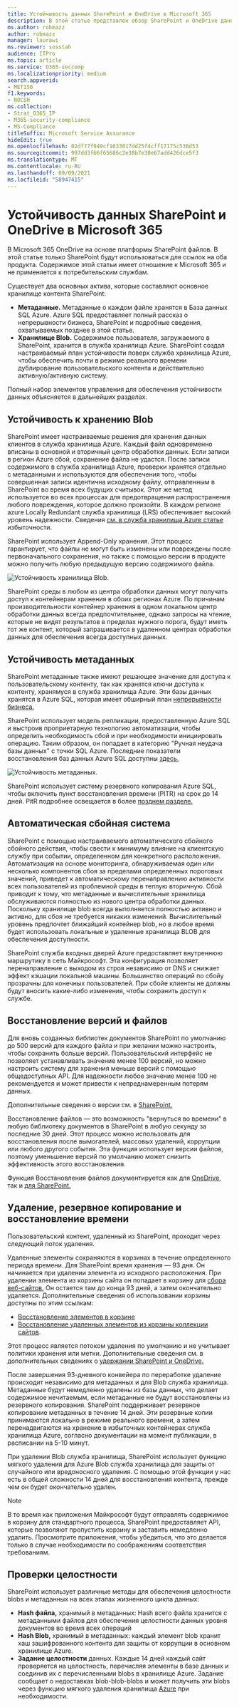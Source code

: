 ```yaml
---
title: Устойчивость данных SharePoint и OneDrive в Microsoft 365
description: В этой статье представлен обзор SharePoint и OneDrive данных в Microsoft 365.
ms.author: robmazz
author: robmazz
manager: laurawi
ms.reviewer: sosstah
audience: ITPro
ms.topic: article
ms.service: O365-seccomp
ms.localizationpriority: medium
search.appverid:
- MET150
f1.keywords:
- NOCSH
ms.collection:
- Strat_O365_IP
- M365-security-compliance
- MS-Compliance
titleSuffix: Microsoft Service Assurance
hideEdit: true
ms.openlocfilehash: 02df77f949cf1633017dd25f4cff17175c536d53
ms.sourcegitcommit: 997dd3f66f65686c2e38b7e30e67add426dce5f3
ms.translationtype: MT
ms.contentlocale: ru-RU
ms.lasthandoff: 09/09/2021
ms.locfileid: "58947415"
---
```

# <a name="sharepoint-and-onedrive-data-resiliency-in-microsoft-365"></a>Устойчивость данных SharePoint и OneDrive в Microsoft 365

В Microsoft 365 OneDrive на основе платформы SharePoint файлов. В этой статье только SharePoint будут использоваться для ссылок на оба продукта. Содержимое этой статьи имеет отношение к Microsoft 365 и не применяется к потребительским службам.

Существует два основных актива, которые составляют основное хранилище контента SharePoint:

- **Метаданные.** Метаданные о каждом файле хранятся в База данных SQL Azure. Azure SQL предоставляет полный рассказ о непрерывности бизнеса, SharePoint и подробные сведения, охватываемых позднее в этой статье.
- **Хранилище Blob.** Содержимое пользователя, загружаемого в SharePoint, хранится в служба хранилища Azure. SharePoint создал настраиваемый план устойчивости поверх служба хранилища Azure, чтобы обеспечить почти в режиме реального времени дублирование пользовательского контента и действительно активную/активную систему.

Полный набор элементов управления для обеспечения устойчивости данных объясняется в дальнейших разделах.

## <a name="blob-storage-resilience"></a>Устойчивость к хранению Blob

SharePoint имеет настраиваемые решения для хранения данных клиентов в служба хранилища Azure. Каждый файл одновременно вписаны в основной и вторичный центр обработки данных. Если записи в регион Azure сбой, сохранение файла не удастся. После записи содержимого в служба хранилища Azure, проверки хранятся отдельно с метаданными и используются для обеспечения того, чтобы совершенная записи идентична исходному файлу, отправленным в SharePoint во время всех будущих считывок. Этот же метод используется во всех процессах для предотвращения распространения любого повреждения, которое должно произойти. В каждом регионе azure Locally Redundant служба хранилища (LRS) обеспечивает высокий уровень надежности. Сведения [см. в служба хранилища Azure статье](/azure/storage/common/storage-redundancy-lrs) избыточности.

SharePoint использует Append-Only хранения. Этот процесс гарантирует, что файлы не могут быть изменены или повреждены после первоначального сохранения, но также с помощью версии в продукте можно получить любую предыдущую версию содержимого файла.

![Устойчивость хранилища Blob.](../media/assurance-blob-storage-resiliency-diagram.png)

SharePoint среды в любом из центра обработки данных могут получать доступ к контейнерам хранения в обоих регионах Azure. По причинам производительности контейнер хранения в одном локальном центр обработки данных всегда предпочтительнее, однако запросы на чтение, которые не видят результатов в пределах нужного порога, будут иметь тот же контент, который запрашивается в удаленном центрах обработки данных для обеспечения всегда доступных данных.

## <a name="metadata-resilience"></a>Устойчивость метаданных

SharePoint метаданные также имеют решающее значение для доступа к пользовательскому контенту, так как хранятся ключи доступа к контенту, хранямуся в служба хранилища Azure. Эти базы данных хранятся в Azure SQL, которая имеет обширный план [непрерывности бизнеса.](/azure/sql-database/sql-database-business-continuity)

SharePoint использует модель репликации, предоставленную Azure SQL и выстроив проприетарную технологию автоматизации, чтобы определить необходимость сбой и при необходимости инициировать операцию. Таким образом, он попадает в категорию "Ручная неудача базы данных" с точки SQL Azure. Последние показатели восстановления баз данных Azure SQL доступны [здесь.](/azure/azure-sql/database/business-continuity-high-availability-disaster-recover-hadr-overview#recover-a-database-to-the-existing-server)

![Устойчивость метаданных.](../media/assurance-metadata-resiliency-diagram.png)

SharePoint использует систему резервного копирования Azure SQL, чтобы включить пункт восстановления времени (PITR) на срок до 14 дней. PitR подробнее освещается в более [позднем разделе.](#deletion-backup-and-point-in-time-restore)

## <a name="automated-failover"></a>Автоматическая сбойная система

SharePoint с помощью настраиваемого автоматического сбойного сбойного действия, чтобы свести к минимуму влияние на клиентскую службу при событии, определенном для конкретного расположения. Автоматизация на основе мониторинга, обнаруживаемая один или несколько компонентов сбоя за пределами определенных пороговых значений, приведет к автоматическому перенаправлению активности всех пользователей из проблемной среды в теплую вторичную. Сбой приводит к тому, что метаданные и вычислительные хранилища обслуживаются полностью из нового центра обработки данных. Поскольку хранилище blob всегда выполняется полностью активно и активно, для сбоя не требуется никаких изменений. Вычислительный уровень предпочтет ближайший контейнер blob, но в любое время будет использовать локальные и удаленные хранилища BLOB для обеспечения доступности.

SharePoint служба входных дверей Azure предоставляет внутреннюю маршрутику в сеть Майкрософт. Эта конфигурация позволяет перенаправление с выходом из строя независимо от DNS и снижает эффект кэшации локальной машины. Большинство операций по сбойу прозрачны для конечных пользователей. При сбойе клиенты не должны будут вносить какие-либо изменения, чтобы сохранить доступ к службе.

## <a name="versioning-and-files-restore"></a>Восстановление версий и файлов

Для вновь созданных библиотек документов SharePoint по умолчанию до 500 версий для каждого файла и при желании можно настроить, чтобы сохранить больше версий. Пользовательский интерфейс не позволяет устанавливать значение менее 100 версий, но можно настроить систему для хранения меньше версий с помощью общедоступных API. Для надежности любое значение менее 100 не рекомендуется и может привести к непреднамеренным потерям данных.

Дополнительные сведения о версии см. в [SharePoint.](/microsoft-365/community/versioning-basics-best-practices)

Восстановление файлов — это возможность "вернуться во времени" в любую библиотеку документов в SharePoint в любую секунду за последние 30 дней. Этот процесс можно использовать для восстановления после вымогателей, массовых удалений, коррупции или любого другого события. Эта функция использует версии файлов, поэтому уменьшение версий по умолчанию может снизить эффективность этого восстановления.

Функция Восстановления файлов документируется как для [OneDrive,](https://support.office.com/article/restore-your-onedrive-fa231298-759d-41cf-bcd0-25ac53eb8a15) так и [для SharePoint.](https://support.office.com/article/Restore-a-document-library-317791c3-8bd0-4dfd-8254-3ca90883d39a)

## <a name="deletion-backup-and-point-in-time-restore"></a>Удаление, резервное копирование и восстановление времени

Пользовательский контент, удаленный из SharePoint, проходит через следующий поток удаления.

Удаленные элементы сохраняются в корзинах в течение определенного периода времени. Для SharePoint время хранения — 93 дня. Он начинается при удалении элемента из исходного расположения. При удалении элемента из корзины сайта он попадает в корзину для [сбора веб-сайтов.](https://support.office.com/article/restore-deleted-items-from-the-site-collection-recycle-bin-5fa924ee-16d7-487b-9a0a-021b9062d14b) Он остается там до конца 93 дней, а затем окончательно удаляется. Дополнительные сведения об использовании корзины доступны по этим ссылкам:

- [Восстановление элементов в корзине](https://support.office.com/article/Restore-items-in-the-Recycle-Bin-of-a-SharePoint-site-6df466b6-55f2-4898-8d6e-c0dff851a0be)
- [Восстановление удаленных элементов из корзины коллекции сайтов](https://support.office.com/article/Restore-deleted-items-from-the-site-collection-recycle-bin-5fa924ee-16d7-487b-9a0a-021b9062d14b).

Этот процесс является потоком удаления по умолчанию и не учитывает политики хранения или метки. Дополнительные сведения см. в дополнительных сведениях о [удержании SharePoint и OneDrive.](/microsoft-365/compliance/retention-policies-sharepoint)

После завершения 93-дневного конвейера по переработке удаление происходит независимо для метаданных и для Blob служба хранилища. Метаданные будут немедленно удалены из базы данных, что делает содержимое нечитаемым, если метаданные не будут восстановлены из резервного копирования. SharePoint поддерживает резервное копирование метаданных в течение 14 дней. Эти резервные копии принимаются локально в режиме реального времени, а затем [](/azure/sql-database/sql-database-automated-backups) перенадвигаются на хранение в избыточных контейнерах служба хранилища Azure, согласно документации на момент публикации, в расписании на 5-10 минут.

При удалении Blob служба хранилища, SharePoint использует функцию мягкого удаления для Azure Blob служба хранилища для защиты от случайного или вредоносного удаления. С помощью этой функции у нас есть в общей сложности 14 дней для восстановления контента, прежде чем он будет окончательно удален.

>[!Note]
>В то время как приложения Майкрософт будут отправлять содержимое в корзину для стандартного процесса, SharePoint предоставляет API, которые позволяют пропустить корзину и заставить немедленно удалить. Просмотрите приложения, чтобы убедиться, что это делается только в случае необходимости по соображениям соответствия требованиям.

## <a name="integrity-checks"></a>Проверки целостности

SharePoint использует различные методы для обеспечения целостности blobs и метаданных на всех этапах жизненного цикла данных:

- **Hash файла,** хранимый в метаданных: Hash всего файла хранится с метаданными файлов для обеспечения целостности данных уровня документов во время всех операций
- **Hash Blob,** хранимый в метаданных: каждый элемент blob хранит хаш зашифрованного контента для защиты от коррупции в основном хранилище Azure.
- **Задание целостности** данных. Каждые 14 дней каждый сайт проверяется на целостность, перечисляя элементы в базе данных и соединив их с перечисленными blobs в хранилище Azure. Задание сообщает о недоставках blob-blob-blobs и может получить эти blobs через функцию мягкого удаления хранилища [Azure](/azure/storage/blobs/soft-delete-blob-overview) при необходимости.
